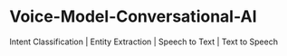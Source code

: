 # Voice-Model-Conversational-AI
Intent Classification | Entity Extraction | Speech to Text | Text to Speech 
